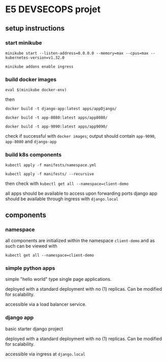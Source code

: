 # E5 DEVSECOPS projet

## setup instructions

### start minikube

`minikube start --listen-address=0.0.0.0 --memory=max --cpus=max --kubernetes-version=v1.32.0`

`minikube addons enable ingress`

### build docker images

`eval $(minikube docker-env)`

then

`docker build -t django-app:latest apps/appDjango/`

`docker build -t app-8080:latest apps/app8080/`

`docker build -t app-9090:latest apps/app9090/`

check if successful with `docker images`; output should contain `app-9090`, 
`app-8080` and 
`django-app` 

### build k8s components

`kubectl apply -f manifests/namespace.yml`


`kubectl apply -f manifests/ --recursive`

then check with
`kubectl get all --namespace=client-demo`

all apps should be available to access upon forwarding ports
django app should be available through ingress with `django.local`

## components

### namespace

all components are initialized within the namespace `client-demo` and as such can be viewed with

`kubectl get all --namespace=client-demo`

### simple python apps

simple "hello world" type single page applications. 

deployed with a standard deployment with no (1) replicas. Can be modified for scalability. 

accessible via a load balancer service.

### django app

basic starter django project

deployed with a standard deployment with no (1) replicas. Can be modified for scalability.

accessible via ingress at `django.local`

